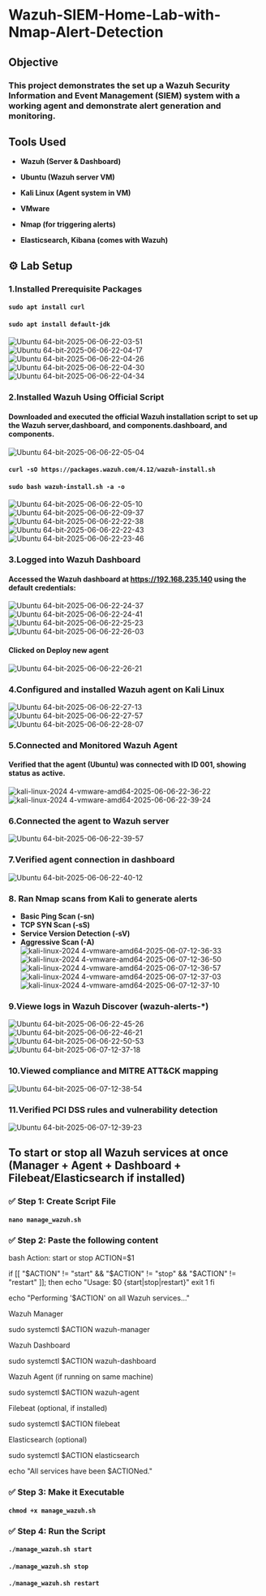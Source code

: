 # Wazuh-SIEM-Home-Lab-with-Nmap-Alert-Detection  

## Objective

### This project demonstrates the set up a Wazuh Security Information and Event Management (SIEM) system with a working agent and demonstrate alert generation and monitoring.

## Tools Used
- **Wazuh (Server & Dashboard)**
 
- **Ubuntu (Wazuh server VM)**
 
- **Kali Linux (Agent system in VM)**
 
- **VMware**
 
- **Nmap (for triggering alerts)**
 
- **Elasticsearch, Kibana (comes with Wazuh)**
  
## ⚙️ Lab Setup

### 1.Installed Prerequisite Packages
#### ```sudo apt install curl``` 
#### ```sudo apt install default-jdk```
![Ubuntu 64-bit-2025-06-06-22-03-51](https://github.com/user-attachments/assets/310730c5-055e-410f-a90d-6aae3cba7869)
![Ubuntu 64-bit-2025-06-06-22-04-17](https://github.com/user-attachments/assets/851f39fa-eae8-45ab-973e-6ce2a6768128)
![Ubuntu 64-bit-2025-06-06-22-04-26](https://github.com/user-attachments/assets/63710ee7-991c-4d84-9c6f-af0df4f9a90d)
![Ubuntu 64-bit-2025-06-06-22-04-30](https://github.com/user-attachments/assets/d261d876-c811-402c-a713-f15b2382b841)
![Ubuntu 64-bit-2025-06-06-22-04-34](https://github.com/user-attachments/assets/1136bb4e-efdc-4dfc-b40f-915e1985b85a)
### 2.Installed Wazuh Using Official Script
#### Downloaded and executed the official Wazuh installation script to set up the Wazuh server,dashboard, and components.dashboard, and components.
![Ubuntu 64-bit-2025-06-06-22-05-04](https://github.com/user-attachments/assets/ce61b60f-1a6c-4104-80ce-83a98eefff32)
#### ```curl -sO https://packages.wazuh.com/4.12/wazuh-install.sh```
#### ```sudo bash wazuh-install.sh -a -o```
![Ubuntu 64-bit-2025-06-06-22-05-10](https://github.com/user-attachments/assets/d92f362a-8d69-4007-8f32-dc18c631a21c)
![Ubuntu 64-bit-2025-06-06-22-09-37](https://github.com/user-attachments/assets/eb6a3118-45be-45db-9312-171d6bb2a18f)
![Ubuntu 64-bit-2025-06-06-22-22-38](https://github.com/user-attachments/assets/ab2435b1-5fb6-4df8-8cf2-be971587d2a4)
![Ubuntu 64-bit-2025-06-06-22-22-43](https://github.com/user-attachments/assets/fff35b46-e88b-413d-a87b-b8d3039cba9d)
![Ubuntu 64-bit-2025-06-06-22-23-46](https://github.com/user-attachments/assets/db30794f-b59c-4186-9619-b1b79f853530)
### 3.Logged into Wazuh Dashboard
#### Accessed the Wazuh dashboard at https://192.168.235.140 using the default credentials:
![Ubuntu 64-bit-2025-06-06-22-24-37](https://github.com/user-attachments/assets/b8d2702b-e36b-44ed-a11e-b1b86e93b445)
![Ubuntu 64-bit-2025-06-06-22-24-41](https://github.com/user-attachments/assets/43d47594-5c27-4ea0-9271-c320b4776717)
![Ubuntu 64-bit-2025-06-06-22-25-23](https://github.com/user-attachments/assets/309bdc0e-c3ca-4ca7-8485-a2969839c0fc)
![Ubuntu 64-bit-2025-06-06-22-26-03](https://github.com/user-attachments/assets/ef0cc65a-f1da-4443-b704-7258282f965d)
#### Clicked on Deploy new agent
![Ubuntu 64-bit-2025-06-06-22-26-21](https://github.com/user-attachments/assets/d434422f-6c40-4495-aa06-37cd5e190b8b)
### 4.Configured and installed Wazuh agent on Kali Linux
![Ubuntu 64-bit-2025-06-06-22-27-13](https://github.com/user-attachments/assets/b0dafe6c-a922-47df-8acf-3b1565d95979)
![Ubuntu 64-bit-2025-06-06-22-27-57](https://github.com/user-attachments/assets/4eb20c4b-42dd-4b67-bdef-9d66c9b989b2)
![Ubuntu 64-bit-2025-06-06-22-28-07](https://github.com/user-attachments/assets/a4eb5fa8-8cfd-4fa3-8b9d-d2a1714c81aa)
### 5.Connected and Monitored Wazuh Agent
#### Verified that the agent (Ubuntu) was connected with ID 001, showing status as active.
![kali-linux-2024 4-vmware-amd64-2025-06-06-22-36-22](https://github.com/user-attachments/assets/54281579-5348-4807-9cd7-180a05bd2a6d)
![kali-linux-2024 4-vmware-amd64-2025-06-06-22-39-24](https://github.com/user-attachments/assets/7de18ac3-7ec4-4a02-aaef-8e504ee531c3)
### 6.Connected the agent to Wazuh server
![Ubuntu 64-bit-2025-06-06-22-39-57](https://github.com/user-attachments/assets/ef82c06d-0a56-4229-88af-9464dcb6928c)
### 7.Verified agent connection in dashboard
![Ubuntu 64-bit-2025-06-06-22-40-12](https://github.com/user-attachments/assets/5d80958a-fa0f-4a87-8d7f-dd61bacc2849)
### 8. Ran Nmap scans from Kali to generate alerts
 - **Basic Ping Scan (-sn)**
 - **TCP SYN Scan (-sS)**
 -  **Service Version Detection (-sV)**
 - **Aggressive Scan (-A)**
![kali-linux-2024 4-vmware-amd64-2025-06-07-12-36-33](https://github.com/user-attachments/assets/9f1c7f4a-1308-4420-94e6-5cb5c8548e9a)
![kali-linux-2024 4-vmware-amd64-2025-06-07-12-36-50](https://github.com/user-attachments/assets/87b0e78c-6f8c-4679-86cc-fe28a20f8651)
![kali-linux-2024 4-vmware-amd64-2025-06-07-12-36-57](https://github.com/user-attachments/assets/2bbcad06-91c0-4e4d-9585-aa3ad414a40f)
![kali-linux-2024 4-vmware-amd64-2025-06-07-12-37-03](https://github.com/user-attachments/assets/60847384-5578-41bc-b0e7-59ac39185ed7)
![kali-linux-2024 4-vmware-amd64-2025-06-07-12-37-10](https://github.com/user-attachments/assets/fbb769a2-e272-4605-a26d-8c32463f23e1)
### 9.Viewe logs in Wazuh Discover (wazuh-alerts-*)
![Ubuntu 64-bit-2025-06-06-22-45-26](https://github.com/user-attachments/assets/da65480f-266e-43c0-ac0e-024e5657b37f)
![Ubuntu 64-bit-2025-06-06-22-46-21](https://github.com/user-attachments/assets/fbb768b5-5aee-47d4-ae66-9eee7c5ac3eb)
![Ubuntu 64-bit-2025-06-06-22-50-53](https://github.com/user-attachments/assets/c15d2614-eb48-4945-aad9-49fda85c6ce6)
![Ubuntu 64-bit-2025-06-07-12-37-18](https://github.com/user-attachments/assets/8fa5f3a8-2d64-493d-9be8-6ce06309a2a2)
### 10.Viewed compliance and MITRE ATT&CK mapping
![Ubuntu 64-bit-2025-06-07-12-38-54](https://github.com/user-attachments/assets/ee31fb80-072f-449b-90bd-615fffcbf539)
### 11.Verified PCI DSS rules and vulnerability detection
![Ubuntu 64-bit-2025-06-07-12-39-23](https://github.com/user-attachments/assets/da549567-7dcd-4fe1-92ec-5c32e6a61bdb)

## To start or stop all Wazuh services at once (Manager + Agent + Dashboard + Filebeat/Elasticsearch if installed)

###  ✅ Step 1: Create Script File
#### **```nano manage_wazuh.sh```**
###  ✅ Step 2: Paste the following content

bash
Action: start or stop
ACTION=$1

if [[ "$ACTION" != "start" && "$ACTION" != "stop" && "$ACTION" != "restart" ]]; then
  echo "Usage: $0 {start|stop|restart}"
  exit 1
fi

echo "Performing '$ACTION' on all Wazuh services..."

Wazuh Manager

sudo systemctl $ACTION wazuh-manager

Wazuh Dashboard

sudo systemctl $ACTION wazuh-dashboard

Wazuh Agent (if running on same machine)

sudo systemctl $ACTION wazuh-agent

Filebeat (optional, if installed)

sudo systemctl $ACTION filebeat

Elasticsearch (optional)

sudo systemctl $ACTION elasticsearch

echo "All services have been $ACTIONed."

### ✅ Step 3: Make it Executable
#### **```chmod +x manage_wazuh.sh```**

### ✅ Step 4: Run the Script
#### **```./manage_wazuh.sh start```**

#### **```./manage_wazuh.sh stop```**

#### **```./manage_wazuh.sh restart```**



